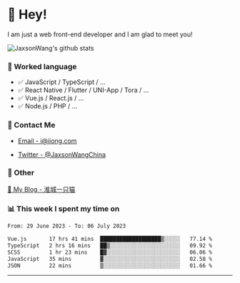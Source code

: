 # 👋 Hey!

I am just a web front-end developer and I am glad to meet you!

![JaxsonWang's github stats](https://github-readme-stats.vercel.app/api?username=JaxsonWang&&show_icons=true&&title_color=1abc9c&&icon_color=1abc9c)


### 📝 Worked language

- ✅ JavaScript / TypeScript / ...
- ✅ React Native / Flutter / UNI-App / Tora / ...
- ✅ Vue.js / React.js / ...
- ✅ Node.js / PHP / ...

### 📮 Contact Me

- [Email - i@iiong.com](mailto:i@iiong.com)

- [Twitter - @JaxsonWangChina](https://twitter.com/JaxsonWangChina)

### 🤪 Other

[📌 My Blog - 淮城一只猫](https://iiong.com)

### 📊 This week I spent my time on

<!--START_SECTION:waka-->

```txt
From: 29 June 2023 - To: 06 July 2023

Vue.js       17 hrs 41 mins  ███████████████████▒░░░░░   77.14 %
TypeScript   2 hrs 16 mins   ██▒░░░░░░░░░░░░░░░░░░░░░░   09.92 %
SCSS         1 hr 23 mins    █▓░░░░░░░░░░░░░░░░░░░░░░░   06.06 %
JavaScript   35 mins         ▓░░░░░░░░░░░░░░░░░░░░░░░░   02.58 %
JSON         22 mins         ▒░░░░░░░░░░░░░░░░░░░░░░░░   01.66 %
```

<!--END_SECTION:waka-->

---
